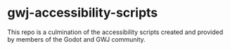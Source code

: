 # gwj-accessibility-scripts
This repo is a culmination of the accessibility scripts created and provided by members of the Godot and GWJ community. 
